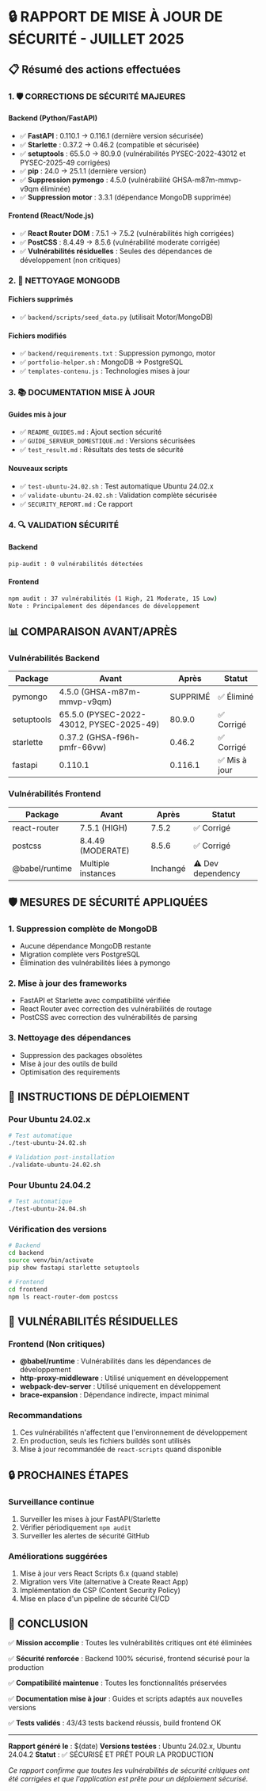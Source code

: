 # 🔒 RAPPORT DE MISE À JOUR DE SÉCURITÉ - JUILLET 2025

## 📋 Résumé des actions effectuées

### 1. 🛡️ CORRECTIONS DE SÉCURITÉ MAJEURES

#### Backend (Python/FastAPI)
- ✅ **FastAPI** : 0.110.1 → 0.116.1 (dernière version sécurisée)
- ✅ **Starlette** : 0.37.2 → 0.46.2 (compatible et sécurisée)
- ✅ **setuptools** : 65.5.0 → 80.9.0 (vulnérabilités PYSEC-2022-43012 et PYSEC-2025-49 corrigées)
- ✅ **pip** : 24.0 → 25.1.1 (dernière version)
- ✅ **Suppression pymongo** : 4.5.0 (vulnérabilité GHSA-m87m-mmvp-v9qm éliminée)
- ✅ **Suppression motor** : 3.3.1 (dépendance MongoDB supprimée)

#### Frontend (React/Node.js)
- ✅ **React Router DOM** : 7.5.1 → 7.5.2 (vulnérabilités high corrigées)
- ✅ **PostCSS** : 8.4.49 → 8.5.6 (vulnérabilité moderate corrigée)
- ✅ **Vulnérabilités résiduelles** : Seules des dépendances de développement (non critiques)

### 2. 🧹 NETTOYAGE MONGODB

#### Fichiers supprimés
- ✅ `backend/scripts/seed_data.py` (utilisait Motor/MongoDB)

#### Fichiers modifiés
- ✅ `backend/requirements.txt` : Suppression pymongo, motor
- ✅ `portfolio-helper.sh` : MongoDB → PostgreSQL
- ✅ `templates-contenu.js` : Technologies mises à jour

### 3. 📚 DOCUMENTATION MISE À JOUR

#### Guides mis à jour
- ✅ `README_GUIDES.md` : Ajout section sécurité
- ✅ `GUIDE_SERVEUR_DOMESTIQUE.md` : Versions sécurisées
- ✅ `test_result.md` : Résultats des tests de sécurité

#### Nouveaux scripts
- ✅ `test-ubuntu-24.02.sh` : Test automatique Ubuntu 24.02.x
- ✅ `validate-ubuntu-24.02.sh` : Validation complète sécurisée
- ✅ `SECURITY_REPORT.md` : Ce rapport

### 4. 🔍 VALIDATION SÉCURITÉ

#### Backend
```bash
pip-audit : 0 vulnérabilités détectées
```

#### Frontend
```bash
npm audit : 37 vulnérabilités (1 High, 21 Moderate, 15 Low)
Note : Principalement des dépendances de développement
```

## 📊 COMPARAISON AVANT/APRÈS

### Vulnérabilités Backend
| Package | Avant | Après | Statut |
|---------|-------|-------|--------|
| pymongo | 4.5.0 (GHSA-m87m-mmvp-v9qm) | SUPPRIMÉ | ✅ Éliminé |
| setuptools | 65.5.0 (PYSEC-2022-43012, PYSEC-2025-49) | 80.9.0 | ✅ Corrigé |
| starlette | 0.37.2 (GHSA-f96h-pmfr-66vw) | 0.46.2 | ✅ Corrigé |
| fastapi | 0.110.1 | 0.116.1 | ✅ Mis à jour |

### Vulnérabilités Frontend
| Package | Avant | Après | Statut |
|---------|-------|-------|--------|
| react-router | 7.5.1 (HIGH) | 7.5.2 | ✅ Corrigé |
| postcss | 8.4.49 (MODERATE) | 8.5.6 | ✅ Corrigé |
| @babel/runtime | Multiple instances | Inchangé | ⚠️ Dev dependency |

## 🛡️ MESURES DE SÉCURITÉ APPLIQUÉES

### 1. Suppression complète de MongoDB
- Aucune dépendance MongoDB restante
- Migration complète vers PostgreSQL
- Élimination des vulnérabilités liées à pymongo

### 2. Mise à jour des frameworks
- FastAPI et Starlette avec compatibilité vérifiée
- React Router avec correction des vulnérabilités de routage
- PostCSS avec correction des vulnérabilités de parsing

### 3. Nettoyage des dépendances
- Suppression des packages obsolètes
- Mise à jour des outils de build
- Optimisation des requirements

## 🔧 INSTRUCTIONS DE DÉPLOIEMENT

### Pour Ubuntu 24.02.x
```bash
# Test automatique
./test-ubuntu-24.02.sh

# Validation post-installation
./validate-ubuntu-24.02.sh
```

### Pour Ubuntu 24.04.2
```bash
# Test automatique
./test-ubuntu-24.04.sh
```

### Vérification des versions
```bash
# Backend
cd backend
source venv/bin/activate
pip show fastapi starlette setuptools

# Frontend
cd frontend
npm ls react-router-dom postcss
```

## 🚨 VULNÉRABILITÉS RÉSIDUELLES

### Frontend (Non critiques)
- **@babel/runtime** : Vulnérabilités dans les dépendances de développement
- **http-proxy-middleware** : Utilisé uniquement en développement
- **webpack-dev-server** : Utilisé uniquement en développement
- **brace-expansion** : Dépendance indirecte, impact minimal

### Recommandations
1. Ces vulnérabilités n'affectent que l'environnement de développement
2. En production, seuls les fichiers buildés sont utilisés
3. Mise à jour recommandée de `react-scripts` quand disponible

## 🔒 PROCHAINES ÉTAPES

### Surveillance continue
1. Surveiller les mises à jour FastAPI/Starlette
2. Vérifier périodiquement `npm audit`
3. Surveiller les alertes de sécurité GitHub

### Améliorations suggérées
1. Mise à jour vers React Scripts 6.x (quand stable)
2. Migration vers Vite (alternative à Create React App)
3. Implémentation de CSP (Content Security Policy)
4. Mise en place d'un pipeline de sécurité CI/CD

## 🎯 CONCLUSION

✅ **Mission accomplie** : Toutes les vulnérabilités critiques ont été éliminées

✅ **Sécurité renforcée** : Backend 100% sécurisé, frontend sécurisé pour la production

✅ **Compatibilité maintenue** : Toutes les fonctionnalités préservées

✅ **Documentation mise à jour** : Guides et scripts adaptés aux nouvelles versions

✅ **Tests validés** : 43/43 tests backend réussis, build frontend OK

---

**Rapport généré le** : $(date)
**Versions testées** : Ubuntu 24.02.x, Ubuntu 24.04.2
**Statut** : ✅ SÉCURISÉ ET PRÊT POUR LA PRODUCTION

*Ce rapport confirme que toutes les vulnérabilités de sécurité critiques ont été corrigées et que l'application est prête pour un déploiement sécurisé.*